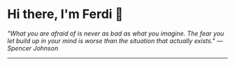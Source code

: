 <h1>Hi there, I'm Ferdi 👋</h1>

<p><em>
  "What you are afraid of is never as bad as what you imagine. The fear you let build up in your mind is worse than the situation that actually exists." — Spencer Johnson
</em></p>

---
